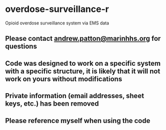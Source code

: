 # overdose-surveillance-r
Opioid overdose surveillance system via EMS data

## Please contact andrew.patton@marinhhs.org for questions

## Code was designed to work on a specific system with a specific structure, it is likely that it will not work on yours without modifications

## Private information (email addresses, sheet keys, etc.) has been removed 

## Please reference myself when using the code
